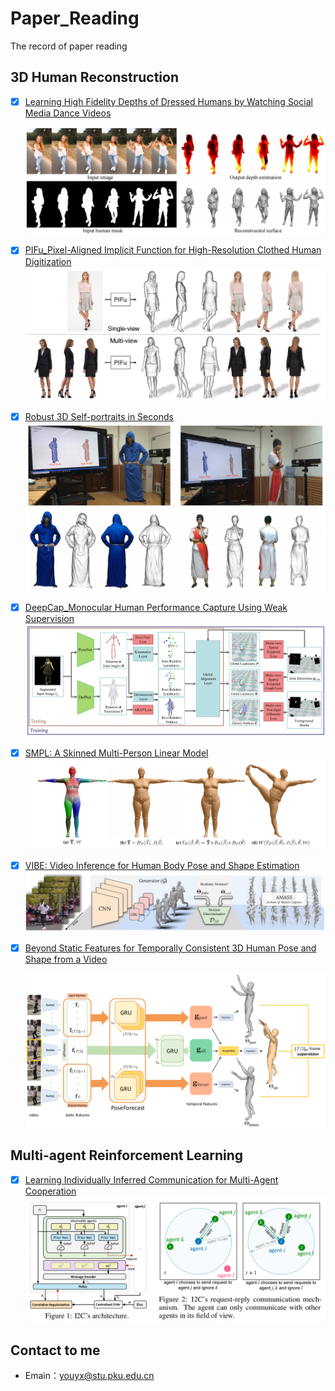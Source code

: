 # Paper_Reading
The record of paper reading

## 3D Human Reconstruction

- [x] [Learning High Fidelity Depths of Dressed Humans by Watching Social Media Dance Videos](./learning)

  ![learning](./covers/learning.png)


- [x] [PIFu_Pixel-Aligned Implicit Function for High-Resolution Clothed Human Digitization](./PIFu)
  ![PIFu](./covers/PIFu.png)


- [x] [Robust 3D Self-portraits in Seconds](./robust)
  ![robust](./covers/robust.png)


- [x] [DeepCap_Monocular Human Performance Capture Using Weak Supervision](./Deep)
  ![DeepCap](./covers/DeepCap.png)


- [x] [SMPL: A Skinned Multi-Person Linear Model](./SMPL)
  ![agent](./covers/SMPL.png)


- [x] [VIBE: Video Inference for Human Body Pose and Shape Estimation](./VIBE)
  ![VIBE](./covers/VIBE.png)

- [x] [Beyond Static Features for Temporally Consistent 3D Human Pose and Shape from a Video](./TCMR)

  ![TCMR](./covers/TCMR.png)

## Multi-agent Reinforcement Learning

- [x] [Learning Individually Inferred Communication for Multi-Agent Cooperation](./Agent)
  ![Agent](./covers/Agent.png)



## Contact to me

- Emain：[youyx@stu.pku.edu.cn](mailto:youyx@stu.pku.edu.cn)

